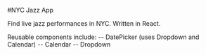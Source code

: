 #NYC Jazz App

Find live jazz performances in NYC. Written in React.

Reusable components include:
-- DatePicker (uses Dropdown and Calendar)
-- Calendar
-- Dropdown
